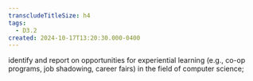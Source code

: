 ```yaml
---
transcludeTitleSize: h4
tags:
  - D3.2
created: 2024-10-17T13:20:30.000-0400
---
```

identify and report on opportunities for experiential learning (e.g., co-op programs, job shadowing, career fairs) in the field of computer science;
